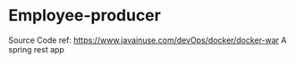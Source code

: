 # Employee-producer
Source Code ref: https://www.javainuse.com/devOps/docker/docker-war
A spring  rest app
